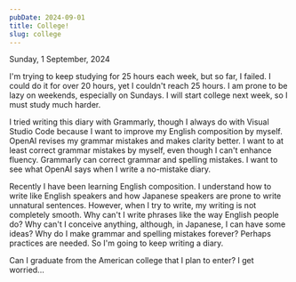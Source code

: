 ```yaml
---
pubDate: 2024-09-01
title: College!
slug: college
---
```


Sunday, 1 September, 2024

I'm trying to keep studying for 25 hours each week, but so far, I failed. I could do it for over 20 hours, yet I couldn't reach 25 hours. I am prone to be lazy on weekends, especially on Sundays. I will start college next week, so I must study much harder.

I tried writing this diary with Grammarly, though I always do with Visual Studio Code because I want to improve my English composition by myself. OpenAI revises my grammar mistakes and makes clarity better. I want to at least correct grammar mistakes by myself, even though I can't enhance fluency. Grammarly can correct grammar and spelling mistakes. I want to see what OpenAI says when I write a no-mistake diary.

Recently I have been learning English composition. I understand how to write like English speakers and how Japanese speakers are prone to write unnatural sentences. However, when I try to write, my writing is not completely smooth. Why can't I write phrases like the way English people do? Why can't I conceive anything, although, in Japanese, I can have some ideas? Why do I make grammar and spelling mistakes forever? Perhaps practices are needed. So I'm going to keep writing a diary.

Can I graduate from the American college that I plan to enter? I get worried...